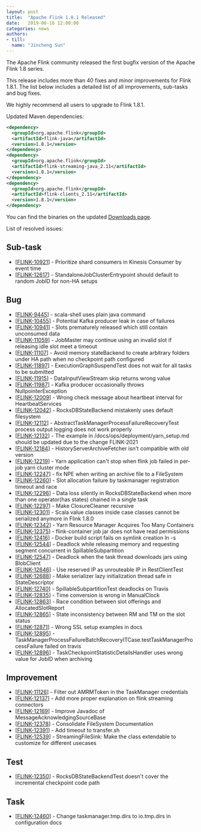 ```yaml
---
layout: post
title:  "Apache Flink 1.8.1 Released"
date:   2019-06-16 12:00:00
categories: news
authors:
- till:
  name: "Jincheng Sun"
---
```


The Apache Flink community released the first bugfix version of the Apache Flink 1.8 series.

This release includes more than 40 fixes and minor improvements for Flink 1.8.1. The list below includes a detailed list of all improvements, sub-tasks and bug fixes.

We highly recommend all users to upgrade to Flink 1.8.1.

Updated Maven dependencies:

```xml
<dependency>
  <groupId>org.apache.flink</groupId>
  <artifactId>flink-java</artifactId>
  <version>1.8.1</version>
</dependency>
<dependency>
  <groupId>org.apache.flink</groupId>
  <artifactId>flink-streaming-java_2.11</artifactId>
  <version>1.8.1</version>
</dependency>
<dependency>
  <groupId>org.apache.flink</groupId>
  <artifactId>flink-clients_2.11</artifactId>
  <version>1.8.1</version>
</dependency>
```

You can find the binaries on the updated [Downloads page](http://flink.apache.org/downloads.html).

List of resolved issues:
    
<h2>        Sub-task
</h2>
<ul>
<li>[<a href='https://issues.apache.org/jira/browse/FLINK-10921'>FLINK-10921</a>] -         Prioritize shard consumers in Kinesis Consumer by event time 
</li>
<li>[<a href='https://issues.apache.org/jira/browse/FLINK-12617'>FLINK-12617</a>] -         StandaloneJobClusterEntrypoint should default to random JobID for non-HA setups 
</li>
</ul>
        
<h2>        Bug
</h2>
<ul>
<li>[<a href='https://issues.apache.org/jira/browse/FLINK-9445'>FLINK-9445</a>] -         scala-shell uses plain java command
</li>
<li>[<a href='https://issues.apache.org/jira/browse/FLINK-10455'>FLINK-10455</a>] -         Potential Kafka producer leak in case of failures
</li>
<li>[<a href='https://issues.apache.org/jira/browse/FLINK-10941'>FLINK-10941</a>] -         Slots prematurely released which still contain unconsumed data 
</li>
<li>[<a href='https://issues.apache.org/jira/browse/FLINK-11059'>FLINK-11059</a>] -         JobMaster may continue using an invalid slot if releasing idle slot meet a timeout
</li>
<li>[<a href='https://issues.apache.org/jira/browse/FLINK-11107'>FLINK-11107</a>] -         Avoid memory stateBackend to create arbitrary folders under HA path when no checkpoint path configured
</li>
<li>[<a href='https://issues.apache.org/jira/browse/FLINK-11897'>FLINK-11897</a>] -         ExecutionGraphSuspendTest does not wait for all tasks to be submitted
</li>
<li>[<a href='https://issues.apache.org/jira/browse/FLINK-11915'>FLINK-11915</a>] -         DataInputViewStream skip returns wrong value
</li>
<li>[<a href='https://issues.apache.org/jira/browse/FLINK-11987'>FLINK-11987</a>] -         Kafka producer occasionally throws NullpointerException
</li>
<li>[<a href='https://issues.apache.org/jira/browse/FLINK-12009'>FLINK-12009</a>] -         Wrong check message about heartbeat interval for HeartbeatServices
</li>
<li>[<a href='https://issues.apache.org/jira/browse/FLINK-12042'>FLINK-12042</a>] -         RocksDBStateBackend mistakenly uses default filesystem
</li>
<li>[<a href='https://issues.apache.org/jira/browse/FLINK-12112'>FLINK-12112</a>] -         AbstractTaskManagerProcessFailureRecoveryTest process output logging does not work properly
</li>
<li>[<a href='https://issues.apache.org/jira/browse/FLINK-12132'>FLINK-12132</a>] -         The example in /docs/ops/deployment/yarn_setup.md should be updated due to the change FLINK-2021
</li>
<li>[<a href='https://issues.apache.org/jira/browse/FLINK-12184'>FLINK-12184</a>] -         HistoryServerArchiveFetcher isn&#39;t compatible with old version
</li>
<li>[<a href='https://issues.apache.org/jira/browse/FLINK-12219'>FLINK-12219</a>] -         Yarn application can&#39;t stop when flink job failed in per-job yarn cluster mode
</li>
<li>[<a href='https://issues.apache.org/jira/browse/FLINK-12247'>FLINK-12247</a>] -         fix NPE when writing an archive file to a FileSystem
</li>
<li>[<a href='https://issues.apache.org/jira/browse/FLINK-12260'>FLINK-12260</a>] -         Slot allocation failure by taskmanager registration timeout and race
</li>
<li>[<a href='https://issues.apache.org/jira/browse/FLINK-12296'>FLINK-12296</a>] -         Data loss silently in RocksDBStateBackend when more than one operator(has states) chained in a single task 
</li>
<li>[<a href='https://issues.apache.org/jira/browse/FLINK-12297'>FLINK-12297</a>] -         Make ClosureCleaner recursive
</li>
<li>[<a href='https://issues.apache.org/jira/browse/FLINK-12301'>FLINK-12301</a>] -         Scala value classes inside case classes cannot be serialized anymore in Flink 1.8.0
</li>
<li>[<a href='https://issues.apache.org/jira/browse/FLINK-12342'>FLINK-12342</a>] -         Yarn Resource Manager Acquires Too Many Containers
</li>
<li>[<a href='https://issues.apache.org/jira/browse/FLINK-12375'>FLINK-12375</a>] -         flink-container job jar does not have read permissions
</li>
<li>[<a href='https://issues.apache.org/jira/browse/FLINK-12416'>FLINK-12416</a>] -         Docker build script fails on symlink creation ln -s
</li>
<li>[<a href='https://issues.apache.org/jira/browse/FLINK-12544'>FLINK-12544</a>] -         Deadlock while releasing memory and requesting segment concurrent in SpillableSubpartition
</li>
<li>[<a href='https://issues.apache.org/jira/browse/FLINK-12547'>FLINK-12547</a>] -         Deadlock when the task thread downloads jars using BlobClient
</li>
<li>[<a href='https://issues.apache.org/jira/browse/FLINK-12646'>FLINK-12646</a>] -         Use reserved IP as unrouteable IP in RestClientTest
</li>
<li>[<a href='https://issues.apache.org/jira/browse/FLINK-12688'>FLINK-12688</a>] -         Make serializer lazy initialization thread safe in StateDescriptor
</li>
<li>[<a href='https://issues.apache.org/jira/browse/FLINK-12740'>FLINK-12740</a>] -         SpillableSubpartitionTest deadlocks on Travis
</li>
<li>[<a href='https://issues.apache.org/jira/browse/FLINK-12835'>FLINK-12835</a>] -         Time conversion is wrong in ManualClock
</li>
<li>[<a href='https://issues.apache.org/jira/browse/FLINK-12863'>FLINK-12863</a>] -         Race condition between slot offerings and AllocatedSlotReport
</li>
<li>[<a href='https://issues.apache.org/jira/browse/FLINK-12865'>FLINK-12865</a>] -         State inconsistency between RM and TM on the slot status
</li>
<li>[<a href='https://issues.apache.org/jira/browse/FLINK-12871'>FLINK-12871</a>] -         Wrong SSL setup examples in docs
</li>
<li>[<a href='https://issues.apache.org/jira/browse/FLINK-12895'>FLINK-12895</a>] -         TaskManagerProcessFailureBatchRecoveryITCase.testTaskManagerProcessFailure failed on travis 
</li>
<li>[<a href='https://issues.apache.org/jira/browse/FLINK-12896'>FLINK-12896</a>] -         TaskCheckpointStatisticDetailsHandler uses wrong value for JobID when archiving
</li>
</ul>
                
<h2>        Improvement
</h2>
<ul>
<li>[<a href='https://issues.apache.org/jira/browse/FLINK-11126'>FLINK-11126</a>] -         Filter out AMRMToken in the TaskManager credentials
</li>
<li>[<a href='https://issues.apache.org/jira/browse/FLINK-12137'>FLINK-12137</a>] -         Add more proper explanation on flink streaming connectors 
</li>
<li>[<a href='https://issues.apache.org/jira/browse/FLINK-12169'>FLINK-12169</a>] -         Improve Javadoc of MessageAcknowledgingSourceBase
</li>
<li>[<a href='https://issues.apache.org/jira/browse/FLINK-12378'>FLINK-12378</a>] -         Consolidate FileSystem Documentation
</li>
<li>[<a href='https://issues.apache.org/jira/browse/FLINK-12391'>FLINK-12391</a>] -         Add timeout to transfer.sh
</li>
<li>[<a href='https://issues.apache.org/jira/browse/FLINK-12539'>FLINK-12539</a>] -         StreamingFileSink: Make the class extendable to customize for different usecases
</li>
</ul>
    
<h2>        Test
</h2>
<ul>
<li>[<a href='https://issues.apache.org/jira/browse/FLINK-12350'>FLINK-12350</a>] -         RocksDBStateBackendTest doesn&#39;t cover the incremental checkpoint code path
</li>
</ul>
        
<h2>        Task
</h2>
<ul>
<li>[<a href='https://issues.apache.org/jira/browse/FLINK-12460'>FLINK-12460</a>] -         Change taskmanager.tmp.dirs to io.tmp.dirs in configuration docs
</li>
</ul>
                                                                                                                                        